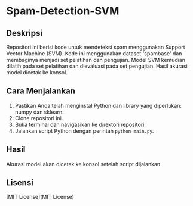 # Spam-Detection-SVM

## Deskripsi
Repositori ini berisi kode untuk mendeteksi spam menggunakan Support Vector Machine (SVM). Kode ini menggunakan dataset 'spambase' dan membaginya menjadi set pelatihan dan pengujian. Model SVM kemudian dilatih pada set pelatihan dan dievaluasi pada set pengujian. Hasil akurasi model dicetak ke konsol.

## Cara Menjalankan
1. Pastikan Anda telah menginstal Python dan library yang diperlukan: numpy dan sklearn.
2. Clone repositori ini.
3. Buka terminal dan navigasikan ke direktori repositori.
4. Jalankan script Python dengan perintah `python main.py`.

## Hasil
Akurasi model akan dicetak ke konsol setelah script dijalankan.

## Lisensi
[MIT License](MIT License)
